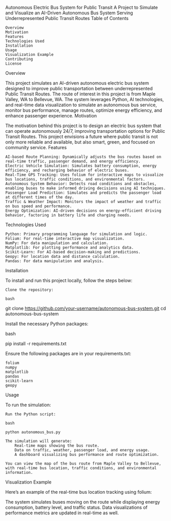 Autonomous Electric Bus System for Public Transit
A Project to Simulate and Visualize an AI-Driven Autonomous Bus System Serving Underrepresented Public Transit Routes
Table of Contents

    Overview
    Motivation
    Features
    Technologies Used
    Installation
    Usage
    Visualization Example
    Contributing
    License

Overview

This project simulates an AI-driven autonomous electric bus system designed to improve public transportation between underrepresented Public Transit Routes. The route of interest in this project is from Maple Valley, WA to Bellevue, WA. The system leverages Python, AI technologies, and real-time data visualization to simulate an autonomous bus service, monitor bus performance, manage routes, optimize energy efficiency, and enhance passenger experience.
Motivation

The motivation behind this project is to design an electric bus system that can operate autonomously 24/7, improving transportation options for Public Transit Routes. This project envisions a future where public transit is not only more reliable and available, but also smart, green, and focused on community service.
Features

    AI-based Route Planning: Dynamically adjusts the bus routes based on real-time traffic, passenger demand, and energy efficiency.
    Electric Vehicle Simulation: Simulates battery consumption, energy efficiency, and recharging behavior of electric buses.
    Real-Time GPS Tracking: Uses folium for interactive maps to visualize bus locations, traffic conditions, and environmental factors.
    Autonomous System Behavior: Detects road conditions and obstacles, enabling buses to make informed driving decisions using AI techniques.
    Passenger Load Prediction: Simulates and predicts the passenger load at different times of the day.
    Traffic & Weather Impact: Monitors the impact of weather and traffic on bus speed and performance.
    Energy Optimization: AI-driven decisions on energy-efficient driving behavior, factoring in battery life and charging needs.

Technologies Used

    Python: Primary programming language for simulation and logic.
    Folium: For real-time interactive map visualization.
    NumPy: For data manipulation and calculation.
    Matplotlib: For plotting performance and analytics data.
    Scikit-Learn: For AI-based decision-making and predictions.
    Geopy: For location data and distance calculation.
    Pandas: For data manipulation and analysis.

Installation

To install and run this project locally, follow the steps below:

    Clone the repository:

    bash

git clone https://github.com/your-username/autonomous-bus-system.git
cd autonomous-bus-system

Install the necessary Python packages:

bash

pip install -r requirements.txt

Ensure the following packages are in your requirements.txt:

    folium
    numpy
    matplotlib
    pandas
    scikit-learn
    geopy

Usage

To run the simulation:

    Run the Python script:

    bash

    python autonomous_bus.py

    The simulation will generate:
        Real-time maps showing the bus route.
        Data on traffic, weather, passenger load, and energy usage.
        A dashboard visualizing bus performance and route optimization.

    You can view the map of the bus route from Maple Valley to Bellevue, with real-time bus location, traffic conditions, and environmental information.

Visualization Example

Here’s an example of the real-time bus location tracking using folium:

The system simulates buses moving on the route while displaying energy consumption, battery level, and traffic status. Data visualizations of performance metrics are updated in real-time as well.
